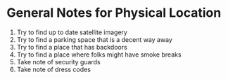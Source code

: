 #  General Notes for Physical Location
1.  Try to find up to date satellite imagery
1.  Try to find a parking space that is a decent way away
1.  Try to find a place that has backdoors
1.  Try to find a place where folks might have smoke breaks
1.  Take note of security guards
1.  Take note of dress codes